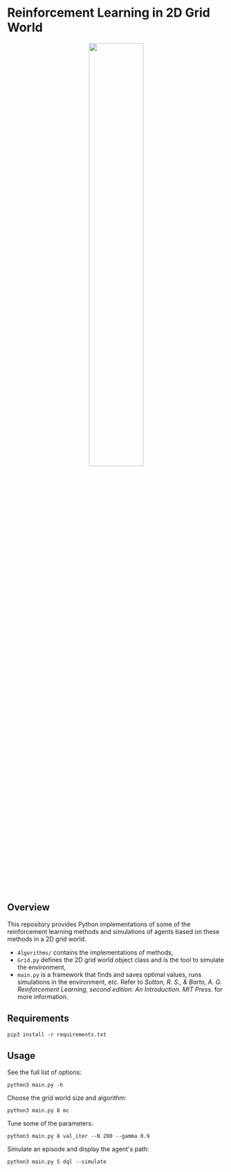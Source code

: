 # Reinforcement Learning in 2D Grid World
<p align="center">
 <img src="https://github.com/jasqari/GridWorld-Reinforcement-Learning/assets/44480584/307890e2-4f24-4fa2-9c0b-3395500ca049" width="50%" height="50%"/>
</p>

## Overview
This repository provides Python implementations of some of the reinforcement learning methods and simulations of agents based on these methods in a 2D grid world.
* `Algorithms/` contains the implementations of methods,
* `Grid.py` defines the 2D grid world object class and is the tool to simulate the environment,
* `main.py` is a framework that finds and saves optimal values, runs simulations in the environment, etc.
Refer to _Sutton, R. S., & Barto, A. G. Reinforcement Learning, second edition: An Introduction. MIT Press._ for more information.

## Requirements
```
pip3 install -r requirements.txt
```

## Usage
See the full list of options:
```
python3 main.py -h
```

Choose the grid world size and algorithm:
```
python3 main.py 8 mc
```

Tune some of the parameters:
```
python3 main.py 8 val_iter --N 200 --gamma 0.9 
```

Simulate an episode and display the agent's path:
```
python3 main.py 5 dql --simulate
```

